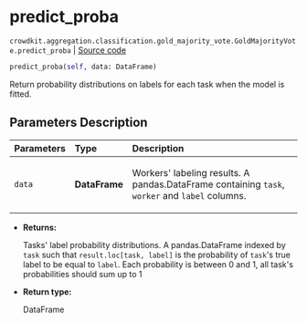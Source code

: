 # predict_proba
`crowdkit.aggregation.classification.gold_majority_vote.GoldMajorityVote.predict_proba` | [Source code](https://github.com/Toloka/crowd-kit/blob/v1.0.0/crowdkit/aggregation/classification/gold_majority_vote.py#L81)

```python
predict_proba(self, data: DataFrame)
```

Return probability distributions on labels for each task when the model is fitted.

## Parameters Description

| Parameters | Type | Description |
| :----------| :----| :-----------|
`data`|**DataFrame**|<p>Workers&#x27; labeling results. A pandas.DataFrame containing `task`, `worker` and `label` columns.</p>

* **Returns:**

  Tasks' label probability distributions.
A pandas.DataFrame indexed by `task` such that `result.loc[task, label]`
is the probability of `task`'s true label to be equal to `label`. Each
probability is between 0 and 1, all task's probabilities should sum up to 1

* **Return type:**

  DataFrame
